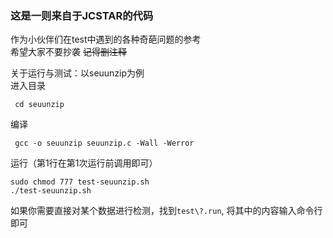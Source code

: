 ### 这是一则来自于JCSTAR的代码
作为小伙伴们在test中遇到的各种奇葩问题的参考 <br>
希望大家不要抄袭  <s>记得删注释</s>

关于运行与测试：以seuunzip为例 <br>
进入目录
```
 cd seuunzip
```
编译
```
 gcc -o seuunzip seuunzip.c -Wall -Werror
```
运行（第1行在第1次运行前调用即可）
```
sudo chmod 777 test-seuunzip.sh 
./test-seuunzip.sh
```
如果你需要直接对某个数据进行检测，找到`test\?.run`, 将其中的内容输入命令行即可
